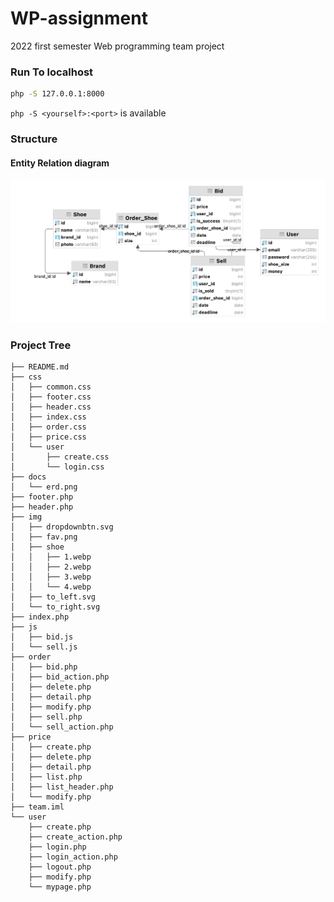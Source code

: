 # WP-assignment

2022 first semester 
Web programming team project

### Run To localhost

```sh
php -S 127.0.0.1:8000
```

`php -S <yourself>:<port>` is available 

### Structure

#### Entity Relation diagram

![](./docs/erd.png)

### Project Tree

```
├── README.md
├── css
│   ├── common.css
│   ├── footer.css
│   ├── header.css
│   ├── index.css
│   ├── order.css
│   ├── price.css
│   └── user
│       ├── create.css
│       └── login.css
├── docs
│   └── erd.png
├── footer.php
├── header.php
├── img
│   ├── dropdownbtn.svg
│   ├── fav.png
│   ├── shoe
│   │   ├── 1.webp
│   │   ├── 2.webp
│   │   ├── 3.webp
│   │   └── 4.webp
│   ├── to_left.svg
│   └── to_right.svg
├── index.php
├── js
│   ├── bid.js
│   └── sell.js
├── order
│   ├── bid.php
│   ├── bid_action.php
│   ├── delete.php
│   ├── detail.php
│   ├── modify.php
│   ├── sell.php
│   └── sell_action.php
├── price
│   ├── create.php
│   ├── delete.php
│   ├── detail.php
│   ├── list.php
│   ├── list_header.php
│   └── modify.php
├── team.iml
└── user
    ├── create.php
    ├── create_action.php
    ├── login.php
    ├── login_action.php
    ├── logout.php
    ├── modify.php
    └── mypage.php

```
